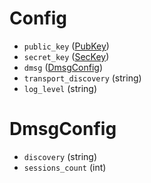 # Config

- `public_key` ([PubKey](#PubKey))
- `secret_key` ([SecKey](#SecKey))
- `dmsg` ([DmsgConfig](#DmsgConfig))
- `transport_discovery` (string)
- `log_level` (string)


# DmsgConfig

- `discovery` (string)
- `sessions_count` (int)
